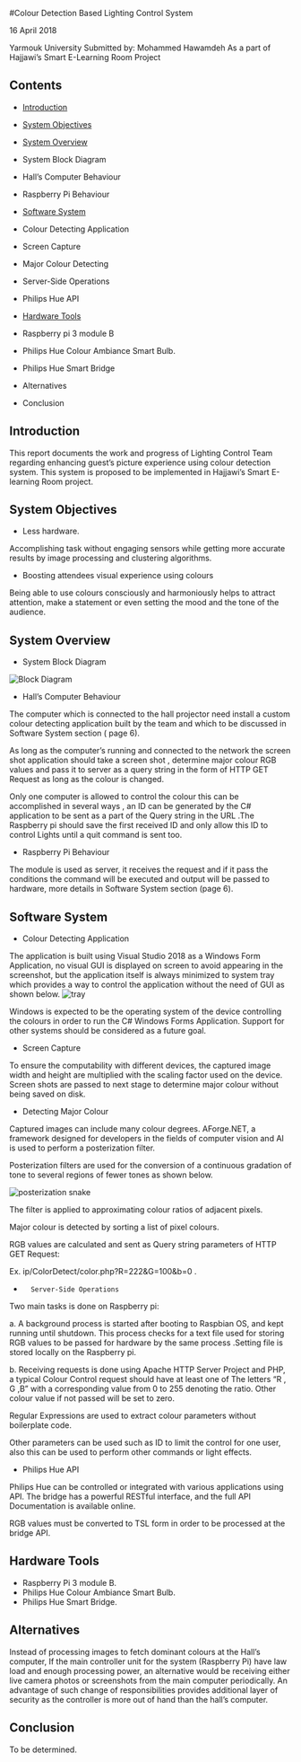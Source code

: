 #Colour Detection Based Lighting Control System

16 April 2018

Yarmouk University
Submitted by: Mohammed Hawamdeh
As a part of Hajjawi’s Smart E-Learning Room Project



## Contents

* [Introduction](#Introduction)

* [System Objectives](#System-Objectives)

* [System Overview](#System-Overview)
 * System Block Diagram
 * Hall’s Computer Behaviour
 * Raspberry Pi Behaviour

* [Software System](#Software-System)
 * Colour Detecting Application
 * Screen Capture
 * Major Colour Detecting
 * Server-Side Operations
 * Philips Hue API

* [Hardware Tools](#Hardware-Tools)
 * Raspberry pi 3 module B
 * Philips Hue Colour Ambiance Smart Bulb.
 * Philips Hue Smart Bridge
 * Alternatives

* Conclusion





## Introduction

This report documents the work and progress of Lighting Control Team regarding enhancing guest’s picture experience using colour detection system. This system is proposed to be implemented in Hajjawi’s Smart E-learning Room project.



## System Objectives

-	Less hardware.

Accomplishing task without engaging sensors while getting more accurate results by image processing and clustering algorithms.

-	Boosting attendees visual experience using colours

Being able to use colours consciously and harmoniously helps to attract attention, make a statement or even setting the mood and the tone of the audience.


## System Overview

-	System Block Diagram

![Block Diagram](https://raw.githubusercontent.com/moehawamdeh/smart-ambient-lighting/master/docs/ref-img/block%20diagram.jpg)

-	Hall’s Computer Behaviour

The computer which is connected to the hall projector need install a custom colour detecting application built by the team and which to be discussed in Software System section ( page 6).

As long as the computer’s running and connected to the network the screen shot application should take a screen shot , determine major colour RGB values and pass it to server as a query string in the form of HTTP GET Request as long as the colour is changed.

Only one computer is allowed to control the colour this can be accomplished in several ways , an ID can be generated by the C# application to be sent as a part of the Query string in the URL .The Raspberry pi should save the first received ID and only allow this ID to control Lights until a quit command is sent too.



-	Raspberry Pi Behaviour

The module is used as server, it receives the request and if it pass the conditions the command will be executed and output will be passed to hardware, more details in Software System section (page 6).








## Software System


-	Colour Detecting Application

The application is built using Visual Studio 2018 as a Windows Form Application, no visual GUI is displayed on screen to avoid appearing in the screenshot, but the application itself is always minimized to system tray which provides a way to control the application without the need of GUI as shown below.
![tray](https://raw.githubusercontent.com/moehawamdeh/smart-ambient-lighting/master/docs/ref-img/sys-tray.jpg)


Windows is expected to be the operating system of the device controlling the colours in order to run the C# Windows Forms Application. Support for other systems should be considered as a future goal.

-	Screen Capture

To ensure the computability with different devices, the captured image width and height are multiplied with the scaling factor used on the device. Screen shots are passed to next stage to determine major colour without being saved on disk.





-	Detecting Major Colour


Captured images can include many colour degrees. AForge.NET, a framework designed for developers in the fields of computer vision and AI is used to perform a posterization filter.

Posterization filters are used for the conversion of a continuous gradation of tone to several regions of fewer tones as shown below.


![posterization snake](https://raw.githubusercontent.com/moehawamdeh/smart-ambient-lighting/master/docs/ref-img/snake.jpg)

The filter is applied to approximating colour ratios of adjacent pixels.


Major colour is detected by sorting a list of pixel colours.


RGB values are calculated and sent as Query string parameters of HTTP GET Request:

Ex. ip/ColorDetect/color.php?R=222&G=100&b=0 .




-		Server-Side Operations

Two main tasks is done on Raspberry pi:

a.	A background process is started after booting to Raspbian OS, and kept running until shutdown. This process checks for a text file used for storing RGB values to be passed for hardware by the same process .Setting file is stored locally on the Raspberry pi. 

b.	Receiving requests is done using Apache HTTP Server Project and PHP, a typical Colour Control request should have at least one of The letters “R , G ,B” with a corresponding value   from 0 to 255 denoting the ratio. Other colour value if not passed will be set to zero.

Regular Expressions are used to extract colour parameters without boilerplate code.

Other parameters can be used such as ID to limit the control for one user, also this can be used to perform other commands or light effects.



-	Philips Hue API

Philips Hue can be controlled or integrated with various applications using API. The bridge has a powerful RESTful interface, and the full API Documentation is available online.

RGB values must be converted to TSL form in order to be processed at the bridge API.


## Hardware Tools


-	Raspberry Pi 3 module B.
-	Philips Hue Colour Ambiance Smart Bulb.
-	Philips Hue Smart Bridge.










## Alternatives

Instead of processing images to fetch dominant colours at the Hall’s computer, If the main controller unit for the system (Raspberry Pi) have law load and enough processing power, an alternative would be receiving either live camera photos or screenshots from the main computer periodically. An advantage of such change of responsibilities provides additional layer of security as the controller is more out of hand than the hall’s computer.  


## Conclusion

To be determined.
